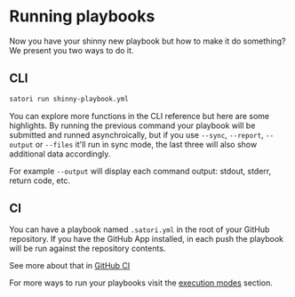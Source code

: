 # Running playbooks

Now you have your shinny new playbook but how to make it do something? We present you two ways to do it.

## CLI

```bash
satori run shinny-playbook.yml
```

You can explore more functions in the CLI reference but here are some highlights. By running the previous command your playbook will be submitted and runned asynchroically, but if you use `--sync`, `--report`, `--output` or `--files` it'll run in sync mode, the last three will also show additional data accordingly.

For example `--output` will display each command output: stdout, stderr, return code, etc.

## CI

You can have a playbook named `.satori.yml` in the root of your GitHub repository. If you have the GitHub App installed, in each push the playbook will be run against the repository contents.

See more about that in [GitHub CI](../modes/ci/github.md)

For more ways to run your playbooks visit the [execution modes](../modes/modes.md) section.
